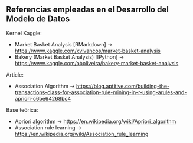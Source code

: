 
## Referencias empleadas en el Desarrollo del Modelo de Datos

Kernel Kaggle:
  - Market Basket Analysis [RMarkdown] -> https://www.kaggle.com/xvivancos/market-basket-analysis
  - Bakery (Market Basket Analysis) [IPython] -> https://www.kaggle.com/aboliveira/bakery-market-basket-analysis

Article:
  - Association Algorithm -> https://blog.aptitive.com/building-the-transactions-class-for-association-rule-mining-in-r-using-arules-and-apriori-c6be64268bc4

Base teórica:
  - Apriori algorithm -> https://en.wikipedia.org/wiki/Apriori_algorithm
  - Association rule learning -> https://en.wikipedia.org/wiki/Association_rule_learning
